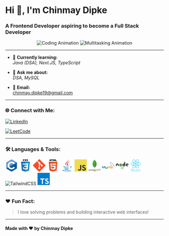 # Hi 👋, I'm Chinmay Dipke

### A Frontend Developer aspiring to become a Full Stack Developer


<p align="center">
  <img src="https://cdn.dribbble.com/users/2131993/screenshots/4948736/thoughtworks-gif_dribbble.gif" alt="Coding Animation" width="400"/>
  <img src="https://github.com/Anmol-Baranwal/Cool-GIFs-For-GitHub/raw/main/Work%20Culture%20(HD%20Visuals)/Multitasking.gif" alt="Multitasking Animation" width="400"/>
</p>

---

- 🌱 **Currently learning:**  
  *Java (DSA), Next.JS, TypeScript*

- 💬 **Ask me about:**  
  *DSA, MySQL*

- 📧 **Email:**  
  [chinmay.dipke19@gmail.com](mailto:chinmay.dipke19@gmail.com)

---

### 🌐 Connect with Me:

[![LinkedIn](https://img.shields.io/badge/LinkedIn-ChinmayDipke-blue?style=flat-square&logo=linkedin)](https://www.linkedin.com/in/chinmaydipke/)  

[![LeetCode](https://img.shields.io/badge/LeetCode-ChinmayDipke-orange?style=flat-square&logo=leetcode)](https://leetcode.com/u/Chinmay_Dipke/)

---

### 🛠️ Languages & Tools:

<p>
  <img src="https://raw.githubusercontent.com/devicons/devicon/master/icons/c/c-original.svg" alt="C" width="40" height="40"/>
  <img src="https://raw.githubusercontent.com/devicons/devicon/master/icons/css3/css3-original-wordmark.svg" alt="CSS3" width="40" height="40"/>
  <img src="https://raw.githubusercontent.com/devicons/devicon/master/icons/git/git-original.svg" alt="Git" width="40" height="40"/>
  <img src="https://raw.githubusercontent.com/devicons/devicon/master/icons/html5/html5-original-wordmark.svg" alt="HTML5" width="40" height="40"/>
  <img src="https://raw.githubusercontent.com/devicons/devicon/master/icons/java/java-original.svg" alt="Java" width="40" height="40"/>
  <img src="https://raw.githubusercontent.com/devicons/devicon/master/icons/javascript/javascript-original.svg" alt="JavaScript" width="40" height="40"/>
  <img src="https://raw.githubusercontent.com/devicons/devicon/master/icons/mongodb/mongodb-original-wordmark.svg" alt="MongoDB" width="40" height="40"/>
  <img src="https://raw.githubusercontent.com/devicons/devicon/master/icons/mysql/mysql-original-wordmark.svg" alt="MySQL" width="40" height="40"/>
  <img src="https://raw.githubusercontent.com/devicons/devicon/master/icons/nodejs/nodejs-original-wordmark.svg" alt="Node.js" width="40" height="40"/>
  <img src="https://raw.githubusercontent.com/devicons/devicon/master/icons/react/react-original-wordmark.svg" alt="React" width="40" height="40"/>
  <img src="https://www.vectorlogo.zone/logos/tailwindcss/tailwindcss-icon.svg" alt="TailwindCSS" width="40" height="40"/>
  <img src="https://raw.githubusercontent.com/devicons/devicon/master/icons/typescript/typescript-original.svg" alt="TypeScript" width="40" height="40"/>
</p>

---

### ❤️ Fun Fact: 
> I love solving problems and building interactive web interfaces!

---

#### Made with ❤️ by Chinmay Dipke
